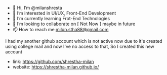 - 👋 Hi, I’m @milanshresta
- 👀 I’m interested in UI/UX, Front-End Development
- 🌱 I’m currently learning Frot-End Technologies
- 💞️ I’m looking to collaborate on [ Not Now ] maybe in future
- 📫 How to reach me milon.stha88@gmail.com

I had my another github account which is not active now due to it's created using college mail and now I've no access to that, So I created this new account
- link: https://github.com/shrestha-milan
- website: https://shrestha-milan.github.io/
<!---
milanshresta/milanshresta is a ✨ special ✨ repository because its `README.md` (this file) appears on your GitHub profile.
You can click the Preview link to take a look at your changes.
--->
